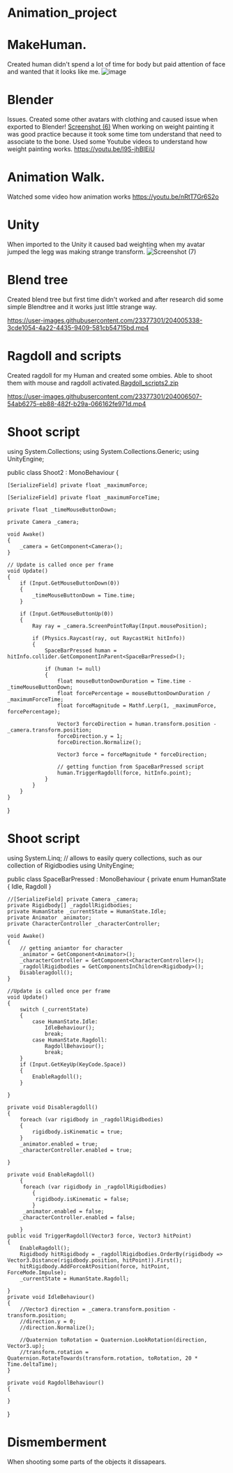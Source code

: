 # Animation_project


# MakeHuman.
Created human didn't spend a lot of time for body but paid attention of face and wanted that it looks like me.
![image](https://user-images.githubusercontent.com/23377301/196936546-c065bce1-b8d3-4096-b224-28c945a25417.png)

# Blender
Issues. Created some other avatars with clothing and caused issue when exported to Blender!
[Screenshot (6)](https://user-images.githubusercontent.com/23377301/196937098-1d0be27e-c5db-46fe-b0ac-3330bc41ce2e.png)
When working on weight painting it was good practice because it took some time tom understand that need to associate to the bone.
Used some Youtube videos to understand how weight painting works.
https://youtu.be/l9S-jhBIEiU
# Animation Walk.
Watched some video how animation works 
https://youtu.be/nRtT7Gr6S2o

# Unity
When imported to the Unity it caused bad weighting when my avatar jumped the legg was making strange transform.
![Screenshot (7)](https://user-images.githubusercontent.com/23377301/196938032-06e5adcd-140a-44b5-9a02-6bea42c08ecc.png)

# Blend tree
Created blend tree but first time didn't worked and after research did some simple Blendtree and it works just little strange way.


https://user-images.githubusercontent.com/23377301/204005338-3cde1054-4a22-4435-9409-581cb54715bd.mp4

# Ragdoll and scripts
Created ragdoll for my Human and created some ombies. Able to shoot them with mouse and ragdoll activated.[Ragdoll_scripts2.zip](https://github.com/AndrisOrna/Blender/files/10093529/Ragdoll_scripts2.zip)



https://user-images.githubusercontent.com/23377301/204006507-54ab6275-eb88-482f-b29a-066162fe971d.mp4
# Shoot script

using System.Collections;
using System.Collections.Generic;
using UnityEngine;

public class Shoot2 : MonoBehaviour
{
    

    [SerializeField] private float _maximumForce;

    [SerializeField] private float _maximumForceTime;

    private float _timeMouseButtonDown;

    private Camera _camera;

    void Awake()
    {
        _camera = GetComponent<Camera>();
    }

    // Update is called once per frame
    void Update()
    {
        if (Input.GetMouseButtonDown(0))
        {
            _timeMouseButtonDown = Time.time;
        }

        if (Input.GetMouseButtonUp(0))
        {
            Ray ray = _camera.ScreenPointToRay(Input.mousePosition);

            if (Physics.Raycast(ray, out RaycastHit hitInfo))
            {
                SpaceBarPressed human = hitInfo.collider.GetComponentInParent<SpaceBarPressed>();

                if (human != null)
                {
                    float mouseButtonDownDuration = Time.time - _timeMouseButtonDown;
                    float forcePercentage = mouseButtonDownDuration / _maximumForceTime;
                    float forceMagnitude = Mathf.Lerp(1, _maximumForce, forcePercentage);

                    Vector3 forceDirection = human.transform.position - _camera.transform.position;
                    forceDirection.y = 1;
                    forceDirection.Normalize();

                    Vector3 force = forceMagnitude * forceDirection;

                    // getting function from SpaceBarPressed script
                    human.TriggerRagdoll(force, hitInfo.point);
                }
            }
        }
    }
}


# Shoot script

using System.Linq; // allows to easily query collections, such as our collection of Rigidbodies
using UnityEngine;

public class SpaceBarPressed : MonoBehaviour
{
    private enum HumanState
    {
        Idle,
        Ragdoll
    }

    //[SerializeField] private Camera _camera;
    private Rigidbody[] _ragdollRigidbodies;
    private HumanState _currentState = HumanState.Idle;
    private Animator _animator;
    private CharacterController _characterController;
    
    void Awake()
    {
        // getting aniamtor for character
        _animator = GetComponent<Animator>();
        _characterController = GetComponent<CharacterController>();
        _ragdollRigidbodies = GetComponentsInChildren<Rigidbody>();
        Disableragdoll();
    }

    //Update is called once per frame
    void Update()
    {
        switch (_currentState)
        {
            case HumanState.Idle:
                IdleBehaviour();
                break;
            case HumanState.Ragdoll:
                RagdollBehaviour();
                break;
        }
        if (Input.GetKeyUp(KeyCode.Space))
        {
            EnableRagdoll();
        }
        
    }

    private void Disableragdoll()
    {
        foreach (var rigidbody in _ragdollRigidbodies)
        {
            rigidbody.isKinematic = true;
        }
        _animator.enabled = true;
        _characterController.enabled = true;

    }

    private void EnableRagdoll()
        {
         foreach (var rigidbody in _ragdollRigidbodies)
            {
             rigidbody.isKinematic = false;
            }
         _animator.enabled = false;
        _characterController.enabled = false;

        }
    public void TriggerRagdoll(Vector3 force, Vector3 hitPoint)
    {
        EnableRagdoll();
        Rigidbody hitRigidbody = _ragdollRigidbodies.OrderBy(rigidbody => Vector3.Distance(rigidbody.position, hitPoint)).First();
        hitRigidbody.AddForceAtPosition(force, hitPoint, ForceMode.Impulse);
        _currentState = HumanState.Ragdoll;

    }
    private void IdleBehaviour()
    {
        //Vector3 direction = _camera.transform.position - transform.position;
        //direction.y = 0;
        //direction.Normalize();

        //Quaternion toRotation = Quaternion.LookRotation(direction, Vector3.up);
        //transform.rotation = Quaternion.RotateTowards(transform.rotation, toRotation, 20 * Time.deltaTime);
    }

    private void RagdollBehaviour()
    {

    }
}

# Dismemberment
When shooting some parts of the objects it dissapears.
